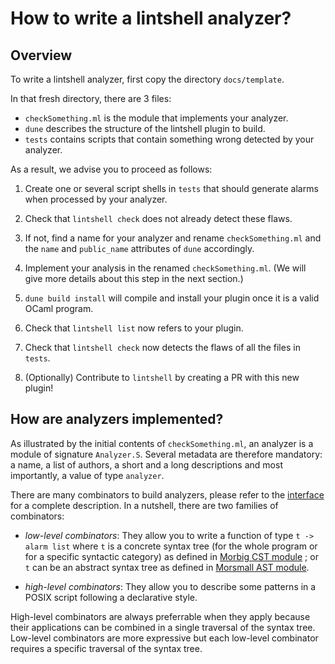 # How to write a lintshell analyzer?

## Overview

To write a lintshell analyzer, first copy the directory `docs/template`.

In that fresh directory, there are 3 files:

- `checkSomething.ml` is the module that implements your analyzer.
- `dune` describes the structure of the lintshell plugin to build.
- `tests` contains scripts that contain something wrong detected by your analyzer.

As a result, we advise you to proceed as follows:

1. Create one or several script shells in `tests` that should generate alarms
   when processed by your analyzer.

2. Check that `lintshell check` does not already detect these flaws.

3. If not, find a name for your analyzer and rename `checkSomething.ml`
   and the `name` and `public_name` attributes of `dune` accordingly.

4. Implement your analysis in the renamed `checkSomething.ml`.
   (We will give more details about this step in the next section.)

5. `dune build install` will compile and install your plugin once
   it is a valid OCaml program.

6. Check that `lintshell list` now refers to your plugin.

7. Check that `lintshell check` now detects the flaws of all the files
   in `tests`.

8. (Optionally) Contribute to `lintshell` by creating a PR with this new plugin!

## How are analyzers implemented?

As illustrated by the initial contents of `checkSomething.ml`, an
analyzer is a module of signature `Analyzer.S`. Several metadata are
therefore mandatory: a name, a list of authors, a short and a long
descriptions and most importantly, a value of type `analyzer`.

There are many combinators to build analyzers, please refer to
the [interface](src/analyzer.mli) for a complete description.
In a nutshell, there are two families of combinators:

- *low-level combinators*: They allow you to write a function
  of type `t -> alarm list` where `t` is a concrete syntax
  tree (for the whole program or for a specific syntactic
  category) as defined in
  [Morbig CST module](https://github.com/colis-anr/morbig/blob/master/src/CST.ml) ;
  or `t` can be an abstract syntax tree as defined
  in [Morsmall AST module](https://github.com/colis-anr/morsmall/blob/master/src/AST.ml).

- *high-level combinators*: They allow you to describe
  some patterns in a POSIX script following a declarative style.

High-level combinators are always preferrable when they apply because
their applications can be combined in a single traversal of the syntax
tree. Low-level combinators are more expressive but each low-level
combinator requires a specific traversal of the syntax tree.
